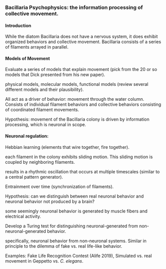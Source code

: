 ### Bacillaria Psychophysics: the information processing of collective movement.

#### Introduction
While the diatom Bacillaria does not have a nervous system, it does exhibit organized behaviors and collective movement. Bacillaria consists of a series of filaments arrayed in parallel. 


#### Models of Movement
Evaluate a series of models that explain movement (pick from the 20 or so models that Dick presented from his new paper).  

physical models, molecular models, functional models (review several different models and their plausibility).

All act as a driver of behavior: movement through the water column. Consists of individual filament behaviors and collective behaviors consisting of coordinated filament movements.  

Hypothesis: movement of the Bacillaria colony is driven by information processing, which is neuronal in scope. 


#### Neuronal regulation:

Hebbian learning (elements that wire together, fire together).

each filament in the colony exhibits sliding motion. This sliding motion is coupled by neighboring filaments. 

results in a rhythmic oscillation that occurs at multiple timescales (similar to a central pattern generator).

Entrainment over time (synchronization of filaments).


Hypothesis: can we distinguish between real neuronal behavior and neuronal behavior not produced by a brain?

some seemingly neuronal behavior is generated by muscle fibers and electrical activity. 

Develop a Turing test for distinguishing neuronal-generated from non-neuronal-generated behavior.

specifically, neuronal behavior from non-neuronal systems. Similar in principle to the dilemma of fake vs. real life-like behavior.

Examples: Fake Life Recognition Contest (Alife 2019), Simulated vs. real movement in Geppetto vs. _C. elegans_.
